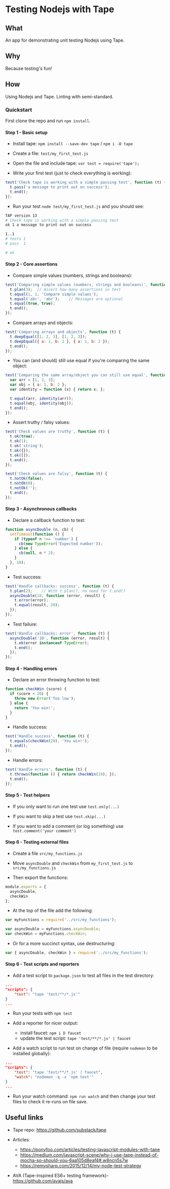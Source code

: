 # Testing Nodejs with Tape

## What
An app for demonstrating unit testing Nodejs using Tape.

## Why
Because testing's fun!

## How
Using Nodejs and Tape. Linting with semi-standard.

### Quickstart

First clone the repo and run `npm install`.

#### Step 1 - Basic setup

- Install tape: `npm install --save-dev tape` / `npm i -D tape`

- Create a file: `test/my_first_test.js`

- Open the file and include tape: `var test = require('tape');`

- Write your first test (just to check everything is working):

```javascript
test('Check tape is working with a simple passing test', function (t) {
  t.pass('a message to print out on success');
  t.end();
});
```

- Run your test `node test/my_first_test.js` and you should see:

```bash
TAP version 13
# Check tape is working with a simple passing test
ok 1 a message to print out on success

1..1
# tests 1
# pass  1

# ok
```

#### Step 2 - Core assertions


- Compare simple values (numbers, strings and booleans):

```javascript
test('Comparing simple values (numbers, strings and booleans)', function (t) {
  t.plan(3);  // Assert how many assertions in test
  t.equal(1, 1, 'Compare simple values');
  t.equal('abc', 'abc');    // Messages are optional
  t.equal(true, true);
  t.end();
});
```

- Compare arrays and objects:

```javascript
test('Comparing arrays and objects', function (t) {
  t.deepEqual([1, 2, 3], [1, 2, 3]);
  t.deepEqual({ a: 1, b: 2 }, { a: 1, b: 2 });
  t.end();
});
```

- You can (and should) still use equal if you're comparing the same object:

```javascript
test('Comparing the same array/object you can still use equal', function (t) {
  var arr = [1, 2, 3];
  var obj = { a: 1, b: 2 };
  var identity = function (x) { return x; };

  t.equal(arr, identity(arr));
  t.equal(obj, identity(obj));
  t.end();
});

```

- Assert truthy / falsy values:

```javascript
test('Check values are truthy', function (t) {
  t.ok(true);
  t.ok(1);
  t.ok('string');
  t.ok({});
  t.ok([]);
  t.end();
});

test('Check values are falsy', function (t) {
  t.notOk(false);
  t.notOk(0);
  t.notOk('');
  t.end();
});
```


#### Step 3 - Asynchronous callbacks

- Declare a callback function to test:

```javascript
function asyncDouble (n, cb) {
  setTimeout(function () {
    if (typeof n !== 'number') {
      cb(new TypeError('Expected number'));
    } else {
      cb(null, n * 2);
    }
  }, 10);
}
```

- Test success:

```javascript
test('Handle callbacks: success', function (t) {
  t.plan(2);    // With t.plan(), no need for t.end()
  asyncDouble(10, function (error, result) {
    t.error(error);
    t.equal(result, 20);
  });
});
```

- Test failure:

```javascript
test('Handle callbacks: error', function (t) {
  asyncDouble('10', function (error, result) {
    t.ok(error instanceof TypeError);
    t.end();
  });
});
```

#### Step 4 - Handling errors

- Declare an error throwing function to test:

```javascript
function checkWin (score) {
  if (score < 20) {
    throw new Error('Too low');
  } else {
    return 'You win!';
  }
}
```

- Handle success:

```javascript
test('Handle success', function (t) {
  t.equals(checkWin(20), 'You win!');
  t.end();
});
```

- Handle errors:

```javascript
test('Handle errors', function (t) {
  t.throws(function () { return checkWin(19); });
  t.end();
});
```

#### Step 5 - Test helpers

- If you only want to run one test use `test.only(...)`

- If you want to skip a test use `test.skip(...)`

- If you want to add a comment (or log something) use `test.comment('your comment')`


#### Step 6 - Testing external files

- Create a file `src/my_functions.js`

- Move `asyncDouble` and `checkWin` from `my_first_test.js` to `src/my_functions.js`

- Then export the functions:

```javascript
module.exports = {
  asyncDouble,
  checkWin
};
```

- At the top of the file add the following:

```javascript
var myFunctions = require('../src/my_functions');

var asyncDouble = myFunctions.asyncDouble;
var checkWin = myFunctions.checkWin;
```

- Or for a more succinct syntax, use destructuring:

```javascript
var { asyncDouble, checkWin } = require('../src/my_functions');
```



#### Step 6 - Test scripts and reporters

- Add a test script to `package.json` to test all files in the test directory:
```json
...
"scripts": {
    "test": "tape 'test/**/*.js'"
}
...
```

- Run your tests with `npm test`

- Add a reporter for nicer output:
  - install faucet: `npm i D faucet`
  - update the test script: ```tape 'test/**/*.js' | faucet```

- Add a watch script to run test on change of file (require `nodemon` to be installed globally):

```json
...
"scripts": {
    "test": "tape 'test/**/*.js' | faucet",
    "watch": "nodemon -q -x 'npm test'"
}
...
```

- Run your watch command: `npm run watch` and then change your test files to check it re-runs on file save.

## Useful links

- Tape repo: https://github.com/substack/tape

- Articles:
  - https://ponyfoo.com/articles/testing-javascript-modules-with-tape
  - https://medium.com/javascript-scene/why-i-use-tape-instead-of-mocha-so-should-you-6aa105d8eaf4#.w8ncn5s7w
  - https://remysharp.com/2015/12/14/my-node-test-strategy

- AVA (Tape-inspired ES6+ testing framework)- https://github.com/avajs/ava
